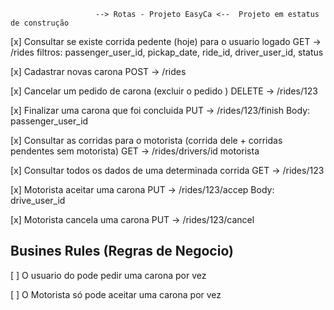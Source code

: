                        --> Rotas - Projeto EasyCa <--  Projeto em estatus de construção

[x] Consultar se existe corrida pedente (hoje) para o usuario logado
GET -> /rides
filtros: passenger_user_id, pickap_date, ride_id, driver_user_id, status

[x] Cadastrar novas carona
POST -> /rides

[x] Cancelar um pedido de carona (excluir o pedido )
DELETE -> /rides/123

[x] Finalizar uma carona que foi concluida
PUT -> /rides/123/finish
Body: passenger_user_id

[x] Consultar as corridas para o motorista (corrida dele + corridas pendentes sem motorista)
GET -> /rides/drivers/id motorista

[x] Consultar todos os dados de uma determinada corrida
GET -> /rides/123

[x] Motorista aceitar uma carona
PUT -> /rides/123/accep
Body: drive_user_id

[x] Motorista cancela uma carona
PUT -> /rides/123/cancel

## Busines Rules (Regras de Negocio)

[ ] O usuario do pode pedir uma carona por vez

[ ] O Motorista só pode aceitar uma carona por vez
